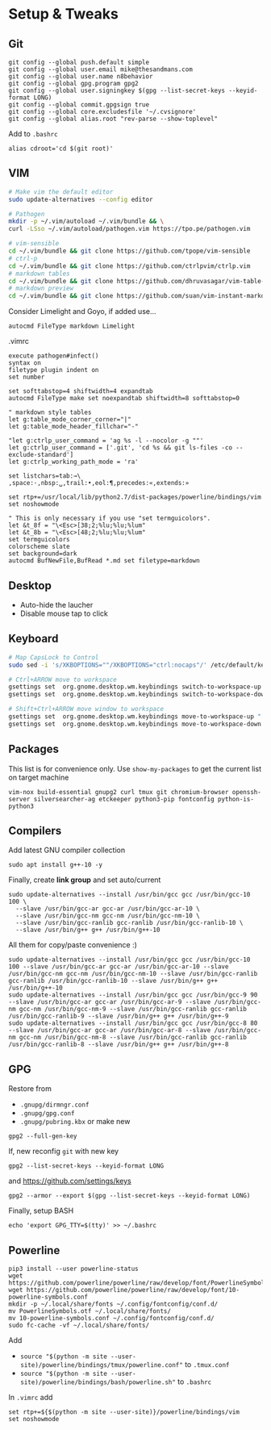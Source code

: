 # Setup & Tweaks

## Git
```
git config --global push.default simple
git config --global user.email mike@thesandmans.com
git config --global user.name n8behavior
git config --global gpg.program gpg2
git config --global user.signingkey $(gpg --list-secret-keys --keyid-format LONG)
git config --global commit.gpgsign true
git config --global core.excludesfile '~/.cvsignore'
git config --global alias.root "rev-parse --show-toplevel"
```

Add to `.bashrc`
```
alias cdroot='cd $(git root)'
```

## VIM
```sh
# Make vim the default editor
sudo update-alternatives --config editor

# Pathogen
mkdir -p ~/.vim/autoload ~/.vim/bundle && \
curl -LSso ~/.vim/autoload/pathogen.vim https://tpo.pe/pathogen.vim

# vim-sensible
cd ~/.vim/bundle && git clone https://github.com/tpope/vim-sensible
# ctrl-p
cd ~/.vim/bundle && git clone https://github.com/ctrlpvim/ctrlp.vim
# markdown tables
cd ~/.vim/bundle && git clone https://github.com/dhruvasagar/vim-table-mode
# markdown preview
cd ~/.vim/bundle && git clone https://github.com/suan/vim-instant-markdown
```
Consider Limelight and Goyo, if added use...
```vimscript
autocmd FileType markdown Limelight
```

.vimrc
```
execute pathogen#infect()
syntax on
filetype plugin indent on
set number

set softtabstop=4 shiftwidth=4 expandtab
autocmd FileType make set noexpandtab shiftwidth=8 softtabstop=0

" markdown style tables
let g:table_mode_corner_corner="|"
let g:table_mode_header_fillchar="-"

"let g:ctrlp_user_command = 'ag %s -l --nocolor -g ""'
let g:ctrlp_user_command = ['.git', 'cd %s && git ls-files -co --exclude-standard']
let g:ctrlp_working_path_mode = 'ra'

set listchars=tab:→\ ,space:·,nbsp:␣,trail:•,eol:¶,precedes:«,extends:»

set rtp+=/usr/local/lib/python2.7/dist-packages/powerline/bindings/vim
set noshowmode

" This is only necessary if you use "set termguicolors".
let &t_8f = "\<Esc>[38;2;%lu;%lu;%lum"
let &t_8b = "\<Esc>[48;2;%lu;%lu;%lum"
set termguicolors
colorscheme slate
set background=dark
autocmd BufNewFile,BufRead *.md set filetype=markdown
```

## Desktop
- Auto-hide the laucher
- Disable mouse tap to click

## Keyboard

```sh
# Map CapsLock to Control
sudo sed -i 's/XKBOPTIONS=""/XKBOPTIONS="ctrl:nocaps"/' /etc/default/keyboard

# Ctrl+ARROW move to workspace
gsettings set  org.gnome.desktop.wm.keybindings switch-to-workspace-up "['<Control>Up']"
gsettings set  org.gnome.desktop.wm.keybindings switch-to-workspace-down "['<Control>Down']"

# Shift+Ctrl+ARROW move window to workspace
gsettings set  org.gnome.desktop.wm.keybindings move-to-workspace-up "['<Control><shift>Up']"
gsettings set  org.gnome.desktop.wm.keybindings move-to-workspace-down "['<Control><shift>Down']"
```

## Packages

This list is for convenience only.  Use `show-my-packages` to get the current list on target machine

```
vim-nox build-essential gnupg2 curl tmux git chromium-browser openssh-server silversearcher-ag etckeeper python3-pip fontconfig python-is-python3
```

## Compilers

Add latest GNU compiler collection
```
sudo apt install g++-10 -y
```
Finally, create **link group** and set auto/current
```
sudo update-alternatives --install /usr/bin/gcc gcc /usr/bin/gcc-10 100 \
  --slave /usr/bin/gcc-ar gcc-ar /usr/bin/gcc-ar-10 \
  --slave /usr/bin/gcc-nm gcc-nm /usr/bin/gcc-nm-10 \
  --slave /usr/bin/gcc-ranlib gcc-ranlib /usr/bin/gcc-ranlib-10 \
  --slave /usr/bin/g++ g++ /usr/bin/g++-10
```
All them for copy/paste convenience :)
```
sudo update-alternatives --install /usr/bin/gcc gcc /usr/bin/gcc-10 100 --slave /usr/bin/gcc-ar gcc-ar /usr/bin/gcc-ar-10 --slave /usr/bin/gcc-nm gcc-nm /usr/bin/gcc-nm-10 --slave /usr/bin/gcc-ranlib gcc-ranlib /usr/bin/gcc-ranlib-10 --slave /usr/bin/g++ g++ /usr/bin/g++-10
sudo update-alternatives --install /usr/bin/gcc gcc /usr/bin/gcc-9 90 --slave /usr/bin/gcc-ar gcc-ar /usr/bin/gcc-ar-9 --slave /usr/bin/gcc-nm gcc-nm /usr/bin/gcc-nm-9 --slave /usr/bin/gcc-ranlib gcc-ranlib /usr/bin/gcc-ranlib-9 --slave /usr/bin/g++ g++ /usr/bin/g++-9
sudo update-alternatives --install /usr/bin/gcc gcc /usr/bin/gcc-8 80 --slave /usr/bin/gcc-ar gcc-ar /usr/bin/gcc-ar-8 --slave /usr/bin/gcc-nm gcc-nm /usr/bin/gcc-nm-8 --slave /usr/bin/gcc-ranlib gcc-ranlib /usr/bin/gcc-ranlib-8 --slave /usr/bin/g++ g++ /usr/bin/g++-8
```

## GPG
Restore from
- `.gnupg/dirmngr.conf`
- `.gnupg/gpg.conf`
- `.gnupg/pubring.kbx`
or make new
```
gpg2 --full-gen-key
```
If, new reconfig `git` with new key
```
gpg2 --list-secret-keys --keyid-format LONG
```
and https://github.com/settings/keys
```
gpg2 --armor --export $(gpg --list-secret-keys --keyid-format LONG)
```
Finally, setup BASH
```
echo 'export GPG_TTY=$(tty)' >> ~/.bashrc
```
## Powerline

```
pip3 install --user powerline-status
wget https://github.com/powerline/powerline/raw/develop/font/PowerlineSymbols.otf
wget https://github.com/powerline/powerline/raw/develop/font/10-powerline-symbols.conf
mkdir -p ~/.local/share/fonts ~/.config/fontconfig/conf.d/
mv PowerlineSymbols.otf ~/.local/share/fonts/
mv 10-powerline-symbols.conf ~/.config/fontconfig/conf.d/
sudo fc-cache -vf ~/.local/share/fonts/
```
Add 
- `source "$(python -m site --user-site)/powerline/bindings/tmux/powerline.conf"` to `.tmux.conf`
- `source "$(python -m site --user-site)/powerline/bindings/bash/powerline.sh"` to `.bashrc`

In `.vimrc` add
```
set rtp+=${$(python -m site --user-site)}/powerline/bindings/vim
set noshowmode
```
